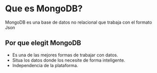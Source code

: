 # Que es MongoDB?

<p>
MongoDB es una base de datos no relacional que trabaja con el formato Json
</p>

## Por que elegit MongoDB

- Es una de las mejores formas de trabajar con datos.    
- Situa los datos donde los necesite de forma inteligente.
- Independencia de la plataforma.
